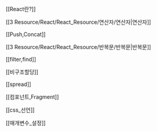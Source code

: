 
[[React란?]]

[[3 Resource/React/React_Resource/연산자/연산자|연산자]]

[[Push,Concat]]

[[3 Resource/React/React_Resource/반복문/반복문|반복문]]

[[filter,find]]

[[비구조할당]]

[[spread]]

[[컴포넌트,Fragment]]

[[css_선언]]

[[매개변수_설정]]
